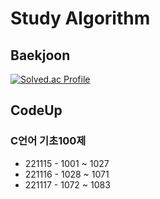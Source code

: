 # Study Algorithm
## Baekjoon
[![Solved.ac Profile](http://mazassumnida.wtf/api/v2/generate_badge?boj=kdi2514)](https://solved.ac/kdi2514/)
## CodeUp
### C언어 기초100제
- 221115 - 1001 ~ 1027
- 221116 - 1028 ~ 1071 
- 221117 - 1072 ~ 1083
